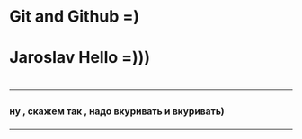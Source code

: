 # Git  and Github =)

<h1> Jaroslav Hello =)))<h1/>
<hr size="5" noshade color="red"/>
<h3> ну , скажем так , надо вкуривать и вкуривать)<h3/> 
<hr size="5" />
